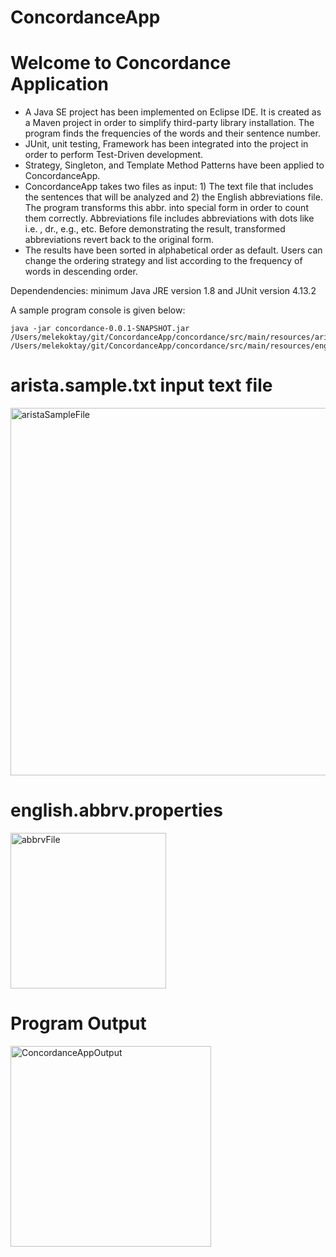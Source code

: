 # ConcordanceApp

Welcome to Concordance Application
===========

- A Java SE project has been implemented on Eclipse IDE. It is created as a Maven project in order to simplify third-party library installation. The program finds the frequencies of the words and their sentence number. 
- JUnit, unit testing, Framework has been integrated into the project in order to perform Test-Driven development.
- Strategy, Singleton, and Template Method Patterns have been applied to ConcordanceApp.
- ConcordanceApp takes two files as input: 1) The text file that includes the sentences that will be analyzed and 2) the English abbreviations file. The program transforms this abbr. into special form in order to count them correctly. Abbreviations file includes abbreviations with dots like  i.e. , dr., e.g., etc. Before demonstrating the result, transformed abbreviations revert back to the original form.
- The results have been sorted in alphabetical order as default. Users can change the ordering strategy and list according to the frequency of words in descending order.


Dependendencies: minimum Java JRE version 1.8 and JUnit version 4.13.2


A sample program console is given below:

```console
java -jar concordance-0.0.1-SNAPSHOT.jar /Users/melekoktay/git/ConcordanceApp/concordance/src/main/resources/arista.sample.txt /Users/melekoktay/git/ConcordanceApp/concordance/src/main/resources/english.abbrv.properties
```

arista.sample.txt input text file
===========

<img width="588" alt="aristaSampleFile" src="https://user-images.githubusercontent.com/6720099/178770613-f30c5a2e-63f6-4a79-8924-ce8ca7e180bb.png">



english.abbrv.properties 
===========
<img width="249" alt="abbrvFile" src="https://user-images.githubusercontent.com/6720099/178770703-e53d7b96-a60e-4b3e-9a53-5720c2685504.png">


Program Output
===========

<img width="321" alt="ConcordanceAppOutput" src="https://user-images.githubusercontent.com/6720099/178771059-1696dd51-67a1-455d-9f62-a92d7eaa9244.png">



